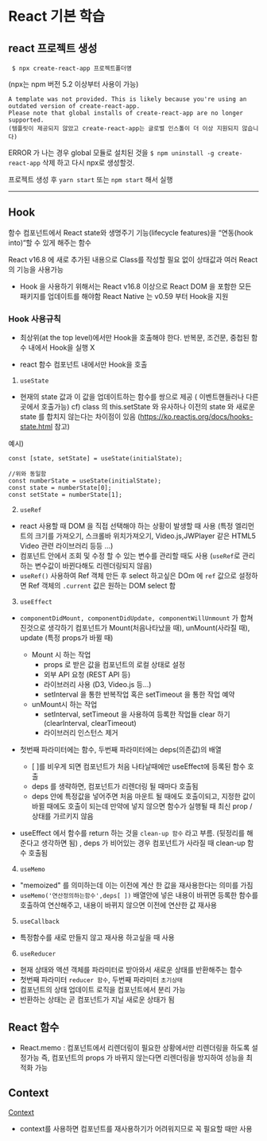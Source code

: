 # React 기본 학습

## react 프로젝트 생성

```
 $ npx create-react-app 프로젝트폴더명
```

(npx는 npm 버전 5.2 이상부터 사용이 가능)

```
A template was not provided. This is likely because you're using an outdated version of create-react-app.
Please note that global installs of create-react-app are no longer supported.
(템플릿이 제공되지 않았고 create-react-app는 글로벌 인스톨이 더 이상 지원되지 않습니다)
```

ERROR 가 나는 경우 global 모듈로 설치된 것을 `$ npm uninstall -g create-react-app` 삭제 하고 다시 npx로 생성할것.

프로젝트 생성 후 `yarn start` 또는 `npm start` 해서 실행

---

## Hook

함수 컴포넌트에서 React state와 생명주기 기능(lifecycle features)을 “연동(hook into)“할 수 있게 해주는 함수

React v16.8 에 새로 추가된 내용으로 Class를 작성할 필요 없이 상태값과 여러 React의 기능을 사용가능

- Hook 을 사용하기 위해서는 React v16.8 이상으로 React DOM 을 포함한 모든 패키지를 업데이트를 해야함
  React Native 는 v0.59 부터 Hook을 지원

### Hook 사용규칙

- 최상위(at the top level)에서만 Hook을 호출해야 한다. 반복문, 조건문, 중첩된 함수 내에서 Hook을 실행 X

- react 함수 컴포넌트 내에서만 Hook을 호출

1. `useState`

- 현재의 state 값과 이 값을 업데이트하는 함수를 쌍으로 제공 ( 이벤트핸들러나 다른곳에서 호출가능)
  cf) class 의 this.setState 와 유사하나 이전의 state 와 새로운 state 를 합치지 않는다는 차이점이 있음 (https://ko.reactjs.org/docs/hooks-state.html 참고)

예시)

```
const [state, setState] = useState(initialState);

//위와 동일함
const numberState = useState(initialState);
const state = numberState[0];
const setState = numberState[1];

```

2. `useRef`

- react 사용할 때 DOM 을 직접 선택해야 하는 상황이 발생할 때 사용
  (특정 엘리먼트의 크기를 가져오기, 스크롤바 위치가져오기, Video.js,JWPlayer 같은 HTML5 Video 관련 라이브러리 등등 ...)
- 컴포넌트 안에서 조회 및 수정 할 수 있는 변수를 관리할 때도 사용
  (`useRef`로 관리하는 변수값이 바뀐다해도 리렌더링되지 않음)
- `useRef()` 사용하여 Ref 객체 만든 후 select 하고싶은 DOm 에 `ref` 값으로 설정하면 Ref 객체의 `.current` 값은 원하는 DOM select 함

3. `useEffect`

- `componentDidMount, componentDidUpdate, componentWillUnmount` 가 합쳐진것으로 생각하기
  컴포넌트가 Mount(처음나타났을 때), unMount(사라질 때), update (특정 props가 바뀔 때)

  - Mount 시 하는 작업
    - props 로 받은 값을 컴포넌트의 로컬 상태로 설정
    - 외부 API 요청 (REST API 등)
    - 라이브러리 사용 (D3, Video.js 등...)
    - setInterval 을 통한 반복작업 혹은 setTimeout 을 통한 작업 예약
  - unMount시 하는 작업
    - setInterval, setTimeout 을 사용하여 등록한 작업들 clear 하기 (clearInterval, clearTimeout)
    - 라이브러리 인스턴스 제거

- 첫번째 파라미터에는 함수, 두번째 파라미터에는 deps(의존값)의 배열

  - [ ]를 비우게 되면 컴포넌트가 처음 나타날때에만 useEffect에 등록된 함수 호출
  - deps 를 생략하면, 컴포넌트가 리렌더링 될 때마다 호출됨
  - deps 안에 특정값을 넣어주면 처음 마운트 될 때에도 호출이되고, 지정한 값이 바뀔 때에도 호출이 되는데 만약에 넣지 않으면 함수가 실행될 때 최신 prop / 상태를 가르키지 않음

- useEffect 에서 함수를 return 하는 것을 `clean-up 함수` 라고 부름.
  (뒷정리를 해준다고 생각하면 됨) , deps 가 비어있는 경우 컴포넌트가 사라질 때 clean-up 함수 호출됨

4. `useMemo`

- "memoized" 를 의미하는데 이는 이전에 계산 한 값을 재사용한다는 의미를 가짐
- `useMemo('연산정의하는함수',deps[ ])` 배열안에 넣은 내용이 바뀌면 등록한 함수를 호출하여 연산해주고, 내용이 바뀌지 않으면 이전에 연산한 값 재사용

5. `useCallback`

- 특정함수를 새로 만들지 않고 재사용 하고싶을 때 사용

6. `useReducer`

- 현재 상태와 액션 객체를 파라미터로 받아와서 새로운 상태를 반환해주는 함수
- 첫번째 파라미터 `reducer 함수`, 두번째 파라미터 `초기상태`
- 컴포넌트의 상태 업데이트 로직을 컴포넌트에서 분리 가능
- 반환하는 상태는 곧 컴포넌트가 지닐 새로운 상태가 됨

## React 함수

- React.memo
  : 컴포넌트에서 리렌더링이 필요한 상황에서만 리렌더링을 하도록 설정가능
  즉, 컴포넌트의 props 가 바뀌지 않는다면 리렌더링을 방지하여 성능을 최적화 가능

## Context

[Context](https://ko.reactjs.org/docs/context.html#when-to-use-context)

- context를 사용하면 컴포넌트를 재사용하기가 어려워지므로 꼭 필요할 때만 사용

